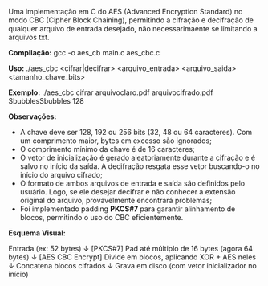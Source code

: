 Uma implementação em C do AES (Advanced Encryption Standard) no modo CBC (Cipher Block Chaining), permitindo a cifração e decifração de qualquer arquivo de entrada desejado, não necessarimaente se limitando a arquivos txt.

**Compilação:**
    gcc -o aes_cb main.c aes_cbc.c

**Uso:**
    ./aes_cbc <cifrar|decifrar> <arquivo_entrada> <arquivo_saida> <chave> <tamanho_chave_bits>

**Exemplo:**
    ./aes_cbc cifrar arquivoclaro.pdf arquivocifrado.pdf SbubblesSbubbles 128

**Observações:**
- A chave deve ser 128, 192 ou 256 bits (32, 48 ou 64 caracteres). Com um comprimento maior, bytes em excesso são ignorados;
- O comprimento mínimo da chave é de 16 caracteres;
- O vetor de inicialização é gerado aleatoriamente durante a cifração e é salvo no início da saída. A decifração resgata esse vetor buscando-o no início do arquivo cifrado;
- O formato de ambos arquivos de entrada e saída são definidos pelo usuário. Logo, se ele desejar decifrar e não conhecer a extensão original do arquivo, provavelmente encontrará problemas;
- Foi implementado padding **PKCS#7** para garantir alinhamento de blocos, permitindo o uso do CBC eficientemente.

**Esquema Visual:**

Entrada (ex: 52 bytes)
 ↓   [PKCS#7]
Pad até múltiplo de 16 bytes (agora 64 bytes)
 ↓   [AES CBC Encrypt]
Divide em blocos, aplicando XOR + AES neles
 ↓
Concatena blocos cifrados
 ↓
Grava em disco (com vetor inicializador no início)
